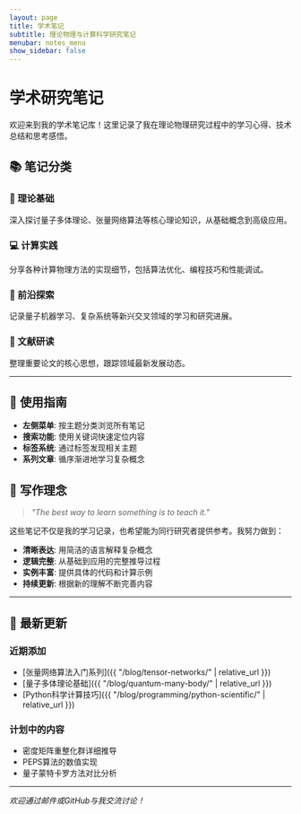 ```yaml
---
layout: page
title: 学术笔记
subtitle: 理论物理与计算科学研究笔记
menubar: notes_menu
show_sidebar: false
---
```


# 学术研究笔记

欢迎来到我的学术笔记库！这里记录了我在理论物理研究过程中的学习心得、技术总结和思考感悟。

## 📚 笔记分类

### 🔬 理论基础
深入探讨量子多体理论、张量网络算法等核心理论知识，从基础概念到高级应用。

### 💻 计算实践  
分享各种计算物理方法的实现细节，包括算法优化、编程技巧和性能调试。

### 🤖 前沿探索
记录量子机器学习、复杂系统等新兴交叉领域的学习和研究进展。

### 📖 文献研读
整理重要论文的核心思想，跟踪领域最新发展动态。

---

## 🎯 使用指南

- **左侧菜单**: 按主题分类浏览所有笔记
- **搜索功能**: 使用关键词快速定位内容
- **标签系统**: 通过标签发现相关主题
- **系列文章**: 循序渐进地学习复杂概念

## 📝 写作理念

> *"The best way to learn something is to teach it."*

这些笔记不仅是我的学习记录，也希望能为同行研究者提供参考。我努力做到：

- **清晰表达**: 用简洁的语言解释复杂概念
- **逻辑完整**: 从基础到应用的完整推导过程  
- **实例丰富**: 提供具体的代码和计算示例
- **持续更新**: 根据新的理解不断完善内容

---

## 🚀 最新更新

### 近期添加
- [张量网络算法入门系列]({{ "/blog/tensor-networks/" | relative_url }})
- [量子多体理论基础]({{ "/blog/quantum-many-body/" | relative_url }})
- [Python科学计算技巧]({{ "/blog/programming/python-scientific/" | relative_url }})

### 计划中的内容
- 密度矩阵重整化群详细推导
- PEPS算法的数值实现
- 量子蒙特卡罗方法对比分析

---

*欢迎通过邮件或GitHub与我交流讨论！*
